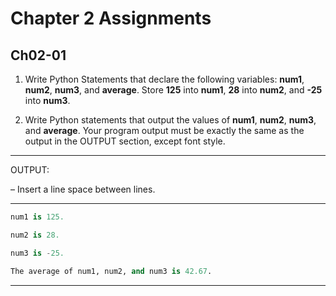 # Chapter 2 Assignments

## Ch02-01
1. Write Python Statements that declare the following variables: **num1**, **num2**, **num3**, and **average**.  Store **125** into **num1**, **28** into **num2**, and **-25** into **num3**.

2. Write Python statements that output the values of **num1**, **num2**, **num3**, and **average**.  Your program output must be exactly the same as the output in the OUTPUT section, except font style.

*************************************************************************************

OUTPUT:

&ndash; Insert a line space between lines.

*************************************************************************************
```py
num1 is 125.

num2 is 28.

num3 is -25.

The average of num1, num2, and num3 is 42.67.
```
*************************************************************************************
